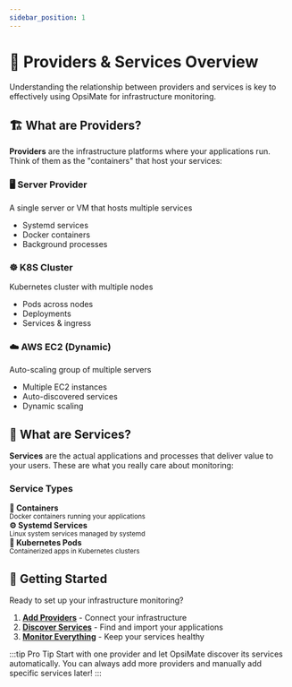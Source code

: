 ```yaml
---
sidebar_position: 1
---
```


# 🎯 Providers & Services Overview

Understanding the relationship between providers and services is key to effectively using OpsiMate for infrastructure monitoring.

## 🏗️ What are Providers?

**Providers** are the infrastructure platforms where your applications run. Think of them as the "containers" that host your services:

<div style={{display: 'grid', gridTemplateColumns: 'repeat(auto-fit, minmax(280px, 1fr))', gap: '20px', margin: '30px 0'}}>
  <div style={{padding: '20px', background: 'linear-gradient(135deg, #667eea 0%, #764ba2 100%)', borderRadius: '12px', color: 'white'}}>
    <h3 style={{color: 'white', margin: '0 0 10px 0'}}>🖥️ Server Provider</h3>
    <p style={{margin: '0 0 10px 0', fontSize: '14px'}}>A single server or VM that hosts multiple services</p>
    <ul style={{margin: 0, paddingLeft: '20px', fontSize: '14px'}}>
      <li>Systemd services</li>
      <li>Docker containers</li>
      <li>Background processes</li>
    </ul>
  </div>
  
  <div style={{padding: '20px', background: 'linear-gradient(135deg, #f093fb 0%, #f5576c 100%)', borderRadius: '12px', color: 'white'}}>
    <h3 style={{color: 'white', margin: '0 0 10px 0'}}>☸️ K8S Cluster</h3>
    <p style={{margin: '0 0 10px 0', fontSize: '14px'}}>Kubernetes cluster with multiple nodes</p>
    <ul style={{margin: 0, paddingLeft: '20px', fontSize: '14px'}}>
      <li>Pods across nodes</li>
      <li>Deployments</li>
      <li>Services & ingress</li>
    </ul>
  </div>
  
  <div style={{padding: '20px', background: 'linear-gradient(135deg, #4facfe 0%, #00f2fe 100%)', borderRadius: '12px', color: 'white'}}>
    <h3 style={{color: 'white', margin: '0 0 10px 0'}}>☁️ AWS EC2 (Dynamic)</h3>
    <p style={{margin: '0 0 10px 0', fontSize: '14px'}}>Auto-scaling group of multiple servers</p>
    <ul style={{margin: 0, paddingLeft: '20px', fontSize: '14px'}}>
      <li>Multiple EC2 instances</li>
      <li>Auto-discovered services</li>
      <li>Dynamic scaling</li>
    </ul>
  </div>
</div>

## 🚀 What are Services?

**Services** are the actual applications and processes that deliver value to your users. These are what you really care about monitoring:

### Service Types

<div style={{display: 'grid', gridTemplateColumns: 'repeat(auto-fit, minmax(250px, 1fr))', gap: '15px', margin: '20px 0'}}>
  <div style={{padding: '15px', backgroundColor: '#f8f9fa', borderRadius: '8px', border: '1px solid #e9ecef'}}>
    <strong>🐳 Containers</strong><br/>
    <small>Docker containers running your applications</small>
  </div>
  <div style={{padding: '15px', backgroundColor: '#f8f9fa', borderRadius: '8px', border: '1px solid #e9ecef'}}>
    <strong>⚙️ Systemd Services</strong><br/>
    <small>Linux system services managed by systemd</small>
  </div>
  <div style={{padding: '15px', backgroundColor: '#f8f9fa', borderRadius: '8px', border: '1px solid #e9ecef'}}>
    <strong>🎯 Kubernetes Pods</strong><br/>
    <small>Containerized apps in Kubernetes clusters</small>
  </div>
</div>


## 🚀 Getting Started

Ready to set up your infrastructure monitoring?

1. **[Add Providers](providers/add-provider)** - Connect your infrastructure
2. **[Discover Services](services/add-services)** - Find and import your applications  
3. **[Monitor Everything](../dashboards/overview)** - Keep your services healthy

:::tip Pro Tip
Start with one provider and let OpsiMate discover its services automatically. You can always add more providers and manually add specific services later!
:::
